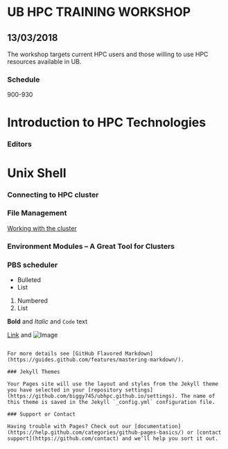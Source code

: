 # UB HPC TRAINING WORKSHOP
## 13/03/2018
The workshop targets current HPC users and those willing to use HPC resources available in UB.

### Schedule
900-930
# Introduction to HPC Technologies
### Editors
# Unix Shell
### Connecting to HPC cluster
### File Management
[Working with the cluster](cs.ub.bw)
 ### Environment Modules – A Great Tool for Clusters
 ### PBS scheduler
 

- Bulleted
- List

1. Numbered
2. List

**Bold** and _Italic_ and `Code` text

[Link](url) and ![Image](src)
```

For more details see [GitHub Flavored Markdown](https://guides.github.com/features/mastering-markdown/).

### Jekyll Themes

Your Pages site will use the layout and styles from the Jekyll theme you have selected in your [repository settings](https://github.com/biggy745/ubhpc.github.io/settings). The name of this theme is saved in the Jekyll `_config.yml` configuration file.

### Support or Contact

Having trouble with Pages? Check out our [documentation](https://help.github.com/categories/github-pages-basics/) or [contact support](https://github.com/contact) and we’ll help you sort it out.
